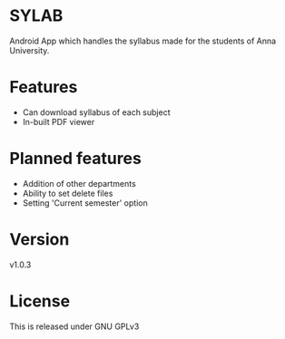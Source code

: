 # SYLAB
Android App which handles the syllabus made for the students of Anna University.

# Features
* Can download syllabus of each subject
* In-built PDF viewer

# Planned features
* Addition of other departments
* Ability to set delete files
* Setting 'Current semester' option

# Version
v1.0.3

# License
This is released under GNU GPLv3

